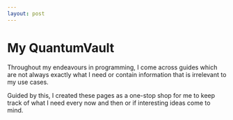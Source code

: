 ```yaml
---
layout: post
---
```


# My QuantumVault

Throughout my endeavours in programming, I come across guides which are not always exactly what I need or contain information that is irrelevant to my use cases. 

Guided by this, I created these pages as a one-stop shop for me to keep track of what I need every now and then or if interesting ideas come to mind.
